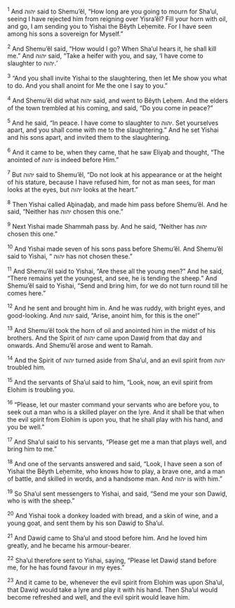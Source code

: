 <sup>1</sup> And יהוה said to Shemu’ĕl, “How long are you going to mourn for Sha’ul, seeing I have rejected him from reigning over Yisra’ĕl? Fill your horn with oil, and go, I am sending you to Yishai the Bĕyth Leḥemite. For I have seen among his sons a sovereign for Myself.”

<sup>2</sup> And Shemu’ĕl said, “How would I go? When Sha’ul hears it, he shall kill me.” And יהוה said, “Take a heifer with you, and say, ‘I have come to slaughter to יהוה.’

<sup>3</sup> “And you shall invite Yishai to the slaughtering, then let Me show you what to do. And you shall anoint for Me the one I say to you.”

<sup>4</sup> And Shemu’ĕl did what יהוה said, and went to Bĕyth Leḥem. And the elders of the town trembled at his coming, and said, “Do you come in peace?”

<sup>5</sup> And he said, “In peace. I have come to slaughter to יהוה. Set yourselves apart, and you shall come with me to the slaughtering.” And he set Yishai and his sons apart, and invited them to the slaughtering.

<sup>6</sup> And it came to be, when they came, that he saw Eliyaḇ and thought, “The anointed of יהוה is indeed before Him.”

<sup>7</sup> But יהוה said to Shemu’ĕl, “Do not look at his appearance or at the height of his stature, because I have refused him, for not as man sees, for man looks at the eyes, but יהוה looks at the heart.”

<sup>8</sup> Then Yishai called Aḇinaḏaḇ, and made him pass before Shemu’ĕl. And he said, “Neither has יהוה chosen this one.”

<sup>9</sup> Next Yishai made Shammah pass by. And he said, “Neither has יהוה chosen this one.”

<sup>10</sup> And Yishai made seven of his sons pass before Shemu’ĕl. And Shemu’ĕl said to Yishai, “ יהוה has not chosen these.”

<sup>11</sup> And Shemu’ĕl said to Yishai, “Are these all the young men?” And he said, “There remains yet the youngest, and see, he is tending the sheep.” And Shemu’ĕl said to Yishai, “Send and bring him, for we do not turn round till he comes here.”

<sup>12</sup> And he sent and brought him in. And he was ruddy, with bright eyes, and good-looking. And יהוה said, “Arise, anoint him, for this is the one!”

<sup>13</sup> And Shemu’ĕl took the horn of oil and anointed him in the midst of his brothers. And the Spirit of יהוה came upon Dawiḏ from that day and onwards. And Shemu’ĕl arose and went to Ramah.

<sup>14</sup> And the Spirit of יהוה turned aside from Sha’ul, and an evil spirit from יהוה troubled him.

<sup>15</sup> And the servants of Sha’ul said to him, “Look, now, an evil spirit from Elohim is troubling you.

<sup>16</sup> “Please, let our master command your servants who are before you, to seek out a man who is a skilled player on the lyre. And it shall be that when the evil spirit from Elohim is upon you, that he shall play with his hand, and you be well.”

<sup>17</sup> And Sha’ul said to his servants, “Please get me a man that plays well, and bring him to me.”

<sup>18</sup> And one of the servants answered and said, “Look, I have seen a son of Yishai the Bĕyth Leḥemite, who knows how to play, a brave one, and a man of battle, and skilled in words, and a handsome man. And יהוה is with him.”

<sup>19</sup> So Sha’ul sent messengers to Yishai, and said, “Send me your son Dawiḏ, who is with the sheep.”

<sup>20</sup> And Yishai took a donkey loaded with bread, and a skin of wine, and a young goat, and sent them by his son Dawiḏ to Sha’ul.

<sup>21</sup> And Dawiḏ came to Sha’ul and stood before him. And he loved him greatly, and he became his armour-bearer.

<sup>22</sup> Sha’ul therefore sent to Yishai, saying, “Please let Dawiḏ stand before me, for he has found favour in my eyes.”

<sup>23</sup> And it came to be, whenever the evil spirit from Elohim was upon Sha’ul, that Dawiḏ would take a lyre and play it with his hand. Then Sha’ul would become refreshed and well, and the evil spirit would leave him.


